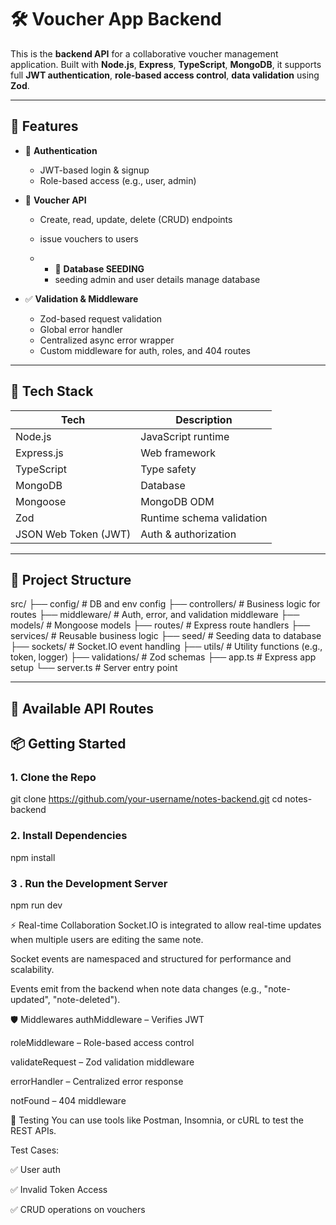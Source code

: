 # 🛠️ Voucher App Backend

This is the **backend API** for a collaborative voucher management application. Built with **Node.js**, **Express**, **TypeScript**, **MongoDB**, it supports full **JWT authentication**, **role-based access control**, **data validation** using **Zod**.

---

## 🚀 Features

- 🔐 **Authentication**
  - JWT-based login & signup
  - Role-based access (e.g., user, admin)

- 🧾 **Voucher API**
  - Create, read, update, delete (CRUD) endpoints
  - issue vouchers to users
 
  - - 🧾 **Database SEEDING**
    - seeding admin and user details manage database

- ✅ **Validation & Middleware**
  - Zod-based request validation
  - Global error handler
  - Centralized async error wrapper
  - Custom middleware for auth, roles, and 404 routes


---

## 🧪 Tech Stack

| Tech         | Description                        |
|--------------|------------------------------------|
| Node.js      | JavaScript runtime                 |
| Express.js   | Web framework                      |
| TypeScript   | Type safety                        |
| MongoDB      | Database                           |
| Mongoose     | MongoDB ODM                        |           |
| Zod          | Runtime schema validation          |
| JSON Web Token (JWT) | Auth & authorization      |

---

## 📂 Project Structure

src/
├── config/ # DB and env config
├── controllers/ # Business logic for routes
├── middleware/ # Auth, error, and validation middleware
├── models/ # Mongoose models
├── routes/ # Express route handlers
├── services/ # Reusable business logic
├── seed/ # Seeding data to database
├── sockets/ # Socket.IO event handling
├── utils/ # Utility functions (e.g., token, logger)
├── validations/ # Zod schemas
├── app.ts # Express app setup
└── server.ts # Server entry point


---

## 🧾 Available API Routes

## 📦 Getting Started

### 1. Clone the Repo


git clone https://github.com/your-username/notes-backend.git
cd notes-backend

### 2. Install Dependencies

npm install

### 3 . Run the Development Server

npm run dev


⚡ Real-time Collaboration
Socket.IO is integrated to allow real-time updates when multiple users are editing the same note.

Socket events are namespaced and structured for performance and scalability.

Events emit from the backend when note data changes (e.g., "note-updated", "note-deleted").

🛡️ Middlewares
authMiddleware – Verifies JWT

roleMiddleware – Role-based access control

validateRequest – Zod validation middleware

errorHandler – Centralized error response

notFound – 404 middleware

🧪 Testing
You can use tools like Postman, Insomnia, or cURL to test the REST APIs.

Test Cases:

✅ User auth

✅ Invalid Token Access

✅ CRUD operations on vouchers




